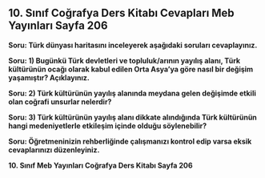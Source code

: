 ## 10. Sınıf Coğrafya Ders Kitabı Cevapları Meb Yayınları Sayfa 206

**Soru: Türk dünyası haritasını inceleyerek aşağıdaki soruları cevaplayınız.**

**Soru: 1) Bugünkü Türk devletleri ve topluluk/arının yayılış alanı, Türk kültürünün ocağı olarak kabul edilen Orta Asya’ya göre nasıl bir değişim yaşamıştır? Açıklayınız.**

**Soru: 2) Türk kültürünün yayılış alanında meydana gelen değişimde etkili olan coğrafi unsurlar nelerdir?**

**Soru: 3) Türk kültürünün yayılış alanı dikkate alındığında Türk kültürünün hangi medeniyetlerle etkileşim içinde olduğu söylenebilir?**

**Soru: Öğretmeninizin rehberliğinde çalışmanızı kontrol edip varsa eksik cevaplarınızı düzenleyiniz.**

**10. Sınıf Meb Yayınları Coğrafya Ders Kitabı Sayfa 206**